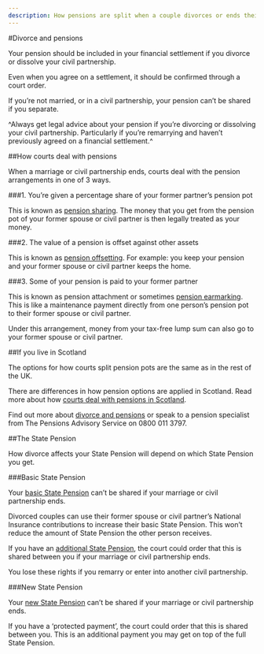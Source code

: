 ```yaml
---
description: How pensions are split when a couple divorces or ends their civil partnership.
---
```


#Divorce and pensions

Your pension should be included in your financial settlement if you divorce or dissolve your civil partnership.

Even when you agree on a settlement, it should be confirmed through a court order.

If you’re not married, or in a civil partnership, your pension can’t be shared if you separate.

^Always get legal advice about your pension if you’re divorcing or dissolving your civil partnership. Particularly if you’re remarrying and haven’t previously agreed on a financial settlement.^

##How courts deal with pensions

When a marriage or civil partnership ends, courts deal with the pension arrangements in one of 3 ways.

###1. You’re given a percentage share of your former partner’s pension pot

This is known as [pension sharing](http://www.pensionsadvisoryservice.org.uk/about-pensions/when-things-change/when-relationships-end/pension-sharing). The money that you get from the pension pot of your former spouse or civil partner is then legally treated as your money.

###2. The value of a pension is offset against other assets

This is known as [pension offsetting](http://www.pensionsadvisoryservice.org.uk/about-pensions/when-things-change/when-relationships-end/pension-offsetting). For example: you keep your pension and your former spouse or civil partner keeps the home.

###3. Some of your pension is paid to your former partner

This is known as pension attachment or sometimes [pension earmarking](http://www.pensionsadvisoryservice.org.uk/about-pensions/when-things-change/when-relationships-end/pension-earmarking). This is like a maintenance payment directly from one person’s pension pot to their former spouse or civil partner.

Under this arrangement, money from your tax-free lump sum can also go to your former spouse or civil partner.


##If you live in Scotland

The options for how courts split pension pots are the same as in the rest of the UK. 

There are differences in how pension options are applied in Scotland. Read more about how [courts deal with pensions in Scotland](https://www.moneyadviceservice.org.uk/en/articles/dividing-pensions-on-divorce-or-dissolution).

Find out more about [divorce and pensions](https://www.pensionsadvisoryservice.org.uk/about-pensions/when-things-change/when-relationships-end/divorce-dissolution-and-separation) or speak to a pension specialist from The Pensions Advisory Service on 0800 011 3797.

##The State Pension

How divorce affects your State Pension will depend on which State Pension you get.

###Basic State Pension

Your [basic State Pension](https://www.gov.uk/state-pension) can’t be shared if your marriage or civil partnership ends. 

Divorced couples can use their former spouse or civil partner’s National Insurance contributions to increase their basic State Pension. This won’t reduce the amount of State Pension the other person receives. 

If you have an [additional State Pension](https://www.gov.uk/additional-state-pension), the court could order that this is shared between you if your marriage or civil partnership ends. 

You lose these rights if you remarry or enter into another civil partnership.

###New State Pension

Your [new State Pension](https://www.gov.uk/new-state-pension) can’t be shared if your marriage or civil partnership ends. 

If you have a ‘protected payment’, the court could order that this is shared between you. This is an additional payment you may get on top of the full State Pension.

